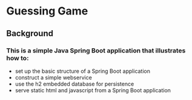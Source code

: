 # Guessing Game

## Background
### This is a simple Java Spring Boot application that illustrates how to:
- set up the basic structure of a Spring Boot application
- construct a simple webservice
- use the h2 embedded database for persistence
- serve static html and javascript from a Spring Boot application